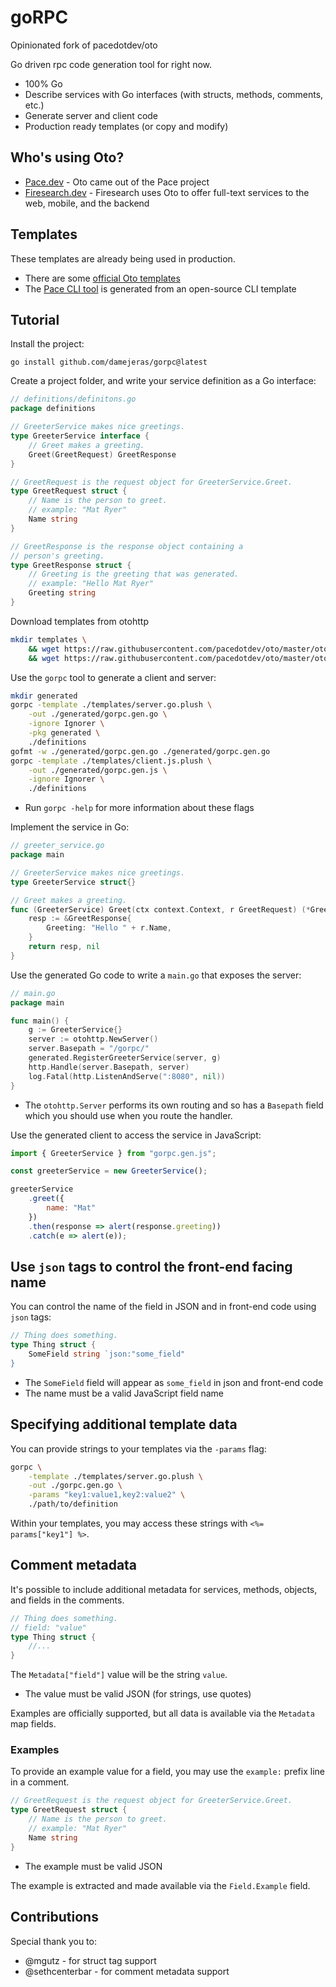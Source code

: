 # goRPC

Opinionated fork of pacedotdev/oto

Go driven rpc code generation tool for right now.

- 100% Go
- Describe services with Go interfaces (with structs, methods, comments, etc.)
- Generate server and client code
- Production ready templates (or copy and modify)

## Who's using Oto?

* [Pace.dev](https://pace.dev/docs/) - Oto came out of the Pace project
* [Firesearch.dev](https://firesearch.dev/docs/api) - Firesearch uses Oto to offer full-text services to the web, mobile, and the backend

## Templates

These templates are already being used in production.

* There are some [official Oto templates](https://github.com/pacedotdev/oto/tree/master/otohttp/templates)
* The [Pace CLI tool](https://github.com/pacedotdev/pace/blob/master/oto/cli.go.plush) is generated from an open-source CLI template

## Tutorial

Install the project:

```
go install github.com/damejeras/gorpc@latest
```

Create a project folder, and write your service definition as a Go interface:

```go
// definitions/definitons.go
package definitions

// GreeterService makes nice greetings.
type GreeterService interface {
    // Greet makes a greeting.
    Greet(GreetRequest) GreetResponse
}

// GreetRequest is the request object for GreeterService.Greet.
type GreetRequest struct {
    // Name is the person to greet.
    // example: "Mat Ryer"
    Name string
}

// GreetResponse is the response object containing a
// person's greeting.
type GreetResponse struct {
    // Greeting is the greeting that was generated.
    // example: "Hello Mat Ryer"
    Greeting string
}
```

Download templates from otohttp

```bash
mkdir templates \
    && wget https://raw.githubusercontent.com/pacedotdev/oto/master/otohttp/templates/server.go.plush -q -O ./templates/server.go.plush \
    && wget https://raw.githubusercontent.com/pacedotdev/oto/master/otohttp/templates/client.js.plush -q -O ./templates/client.js.plush
```

Use the `gorpc` tool to generate a client and server:

```bash
mkdir generated
gorpc -template ./templates/server.go.plush \
    -out ./generated/gorpc.gen.go \
    -ignore Ignorer \
    -pkg generated \
    ./definitions
gofmt -w ./generated/gorpc.gen.go ./generated/gorpc.gen.go
gorpc -template ./templates/client.js.plush \
    -out ./generated/gorpc.gen.js \
    -ignore Ignorer \
    ./definitions
```

- Run `gorpc -help` for more information about these flags

Implement the service in Go:

```go
// greeter_service.go
package main

// GreeterService makes nice greetings.
type GreeterService struct{}

// Greet makes a greeting.
func (GreeterService) Greet(ctx context.Context, r GreetRequest) (*GreetResponse, error) {
    resp := &GreetResponse{
        Greeting: "Hello " + r.Name,
    }
    return resp, nil
}
```

Use the generated Go code to write a `main.go` that exposes the server:

```go
// main.go
package main

func main() {
    g := GreeterService{}
    server := otohttp.NewServer()
    server.Basepath = "/gorpc/"
    generated.RegisterGreeterService(server, g)
    http.Handle(server.Basepath, server)
    log.Fatal(http.ListenAndServe(":8080", nil))
}
```

* The `otohttp.Server` performs its own routing and so has a `Basepath` field which you should use when you route the handler.

Use the generated client to access the service in JavaScript:

```javascript
import { GreeterService } from "gorpc.gen.js";

const greeterService = new GreeterService();

greeterService
    .greet({
        name: "Mat"
    })
    .then(response => alert(response.greeting))
    .catch(e => alert(e));
```

## Use `json` tags to control the front-end facing name

You can control the name of the field in JSON and in front-end code using `json` tags:


```go
// Thing does something.
type Thing struct {
    SomeField string `json:"some_field"
}
```

* The `SomeField` field will appear as `some_field` in json and front-end code
* The name must be a valid JavaScript field name

## Specifying additional template data

You can provide strings to your templates via the `-params` flag:

```bash
gorpc \
    -template ./templates/server.go.plush \
    -out ./gorpc.gen.go \
    -params "key1:value1,key2:value2" \
    ./path/to/definition
```

Within your templates, you may access these strings with `<%= params["key1"] %>`.

## Comment metadata

It's possible to include additional metadata for services, methods, objects, and fields
in the comments.

```go
// Thing does something.
// field: "value"
type Thing struct {
    //...
}
```

The `Metadata["field"]` value will be the string `value`.

* The value must be valid JSON (for strings, use quotes)

Examples are officially supported, but all data is available via the `Metadata` map fields.

### Examples

To provide an example value for a field, you may use the `example:` prefix line
in a comment.

```go
// GreetRequest is the request object for GreeterService.Greet.
type GreetRequest struct {
    // Name is the person to greet.
    // example: "Mat Ryer"
    Name string
}
```

* The example must be valid JSON

The example is extracted and made available via the `Field.Example` field.

## Contributions

Special thank you to:

* @mgutz - for struct tag support
* @sethcenterbar - for comment metadata support
